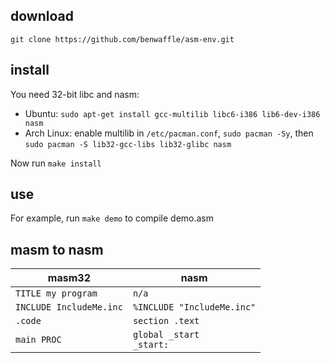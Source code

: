 download
----
`git clone https://github.com/benwaffle/asm-env.git`

install
----
You need 32-bit libc and nasm:
- Ubuntu: `sudo apt-get install gcc-multilib libc6-i386 lib6-dev-i386 nasm`
- Arch Linux: enable multilib in `/etc/pacman.conf`, `sudo pacman -Sy`, then `sudo pacman -S lib32-gcc-libs lib32-glibc nasm`

Now run `make install`

use
----
For example, run `make demo` to compile demo.asm

masm to nasm
----

| masm32 | nasm |
| ------ | ---- |
| `TITLE my program` | `n/a` |
| `INCLUDE IncludeMe.inc` | `%INCLUDE "IncludeMe.inc"` |
| `.code` | `section .text` |
| `main PROC` | <code>global _start<br>_start:</code> |
